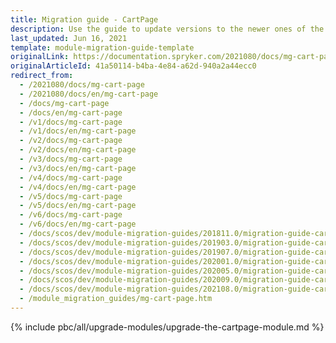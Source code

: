 ```yaml
---
title: Migration guide - CartPage
description: Use the guide to update versions to the newer ones of the CartPage module.
last_updated: Jun 16, 2021
template: module-migration-guide-template
originalLink: https://documentation.spryker.com/2021080/docs/mg-cart-page
originalArticleId: 41a50114-b4ba-4e84-a62d-940a2a44ecc0
redirect_from:
  - /2021080/docs/mg-cart-page
  - /2021080/docs/en/mg-cart-page
  - /docs/mg-cart-page
  - /docs/en/mg-cart-page
  - /v1/docs/mg-cart-page
  - /v1/docs/en/mg-cart-page
  - /v2/docs/mg-cart-page
  - /v2/docs/en/mg-cart-page
  - /v3/docs/mg-cart-page
  - /v3/docs/en/mg-cart-page
  - /v4/docs/mg-cart-page
  - /v4/docs/en/mg-cart-page
  - /v5/docs/mg-cart-page
  - /v5/docs/en/mg-cart-page
  - /v6/docs/mg-cart-page
  - /v6/docs/en/mg-cart-page
  - /docs/scos/dev/module-migration-guides/201811.0/migration-guide-cartpage.html
  - /docs/scos/dev/module-migration-guides/201903.0/migration-guide-cartpage.html
  - /docs/scos/dev/module-migration-guides/201907.0/migration-guide-cartpage.html
  - /docs/scos/dev/module-migration-guides/202001.0/migration-guide-cartpage.html
  - /docs/scos/dev/module-migration-guides/202005.0/migration-guide-cartpage.html
  - /docs/scos/dev/module-migration-guides/202009.0/migration-guide-cartpage.html
  - /docs/scos/dev/module-migration-guides/202108.0/migration-guide-cartpage.html
  - /module_migration_guides/mg-cart-page.htm
---
```

{% include pbc/all/upgrade-modules/upgrade-the-cartpage-module.md %} <!-- To edit, see /_includes/pbc/all/upgrade-modules/upgrade-the-cartpage-module.md -->
